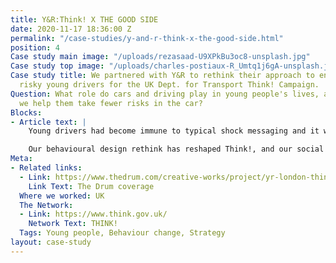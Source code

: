 ```yaml
---
title: Y&R:Think! X THE GOOD SIDE
date: 2020-11-17 18:36:00 Z
permalink: "/case-studies/y-and-r-think-x-the-good-side.html"
position: 4
Case study main image: "/uploads/rezasaad-U9XPkBu3oc8-unsplash.jpg"
Case study top image: "/uploads/charles-postiaux-R_Umtq1j6gA-unsplash.jpg"
Case study title: We partnered with Y&R to rethink their approach to engaging with
  risky young drivers for the UK Dept. for Transport Think! Campaign.
Question: What role do cars and driving play in young people's lives, and how can
  we help them take fewer risks in the car?
Blocks:
- Article text: |
    Young drivers had become immune to typical shock messaging and it was time to approach this audience with a new story. We showed the Y&R team that driving is best understood as a social practice, to understand the importance of peer influence, personal identity and what cars mean to young people.

    Our behavioural design rethink has reshaped Think!, and our social practice conceptual framework has become central to how DfT now communicate with young drivers.
Meta:
- Related links:
  - Link: https://www.thedrum.com/creative-works/project/yr-london-think-mate-doesn-t-let-mate-drink-drive
    Link Text: The Drum coverage
  Where we worked: UK
  The Network:
  - Link: https://www.think.gov.uk/
    Network Text: THINK!
  Tags: Young people, Behaviour change, Strategy
layout: case-study
---
```


